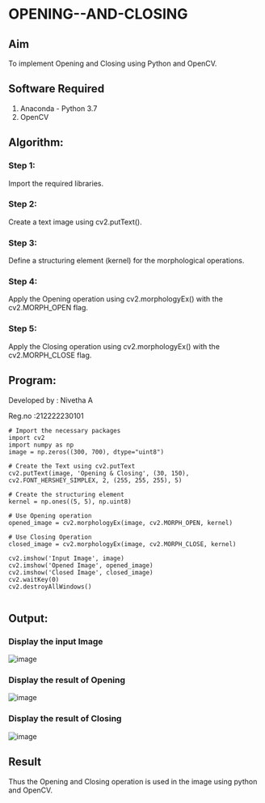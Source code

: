 # OPENING--AND-CLOSING
## Aim
To implement Opening and Closing using Python and OpenCV.

## Software Required
1. Anaconda - Python 3.7
2. OpenCV
## Algorithm:
### Step 1:
Import the required libraries.

### Step 2:
Create a text image using cv2.putText().

### Step 3:
Define a structuring element (kernel) for the morphological operations.

### Step 4:
Apply the Opening operation using cv2.morphologyEx() with the cv2.MORPH_OPEN flag.

### Step 5:
Apply the Closing operation using cv2.morphologyEx() with the cv2.MORPH_CLOSE flag.
 
## Program:
Developed by : Nivetha A

Reg.no :212222230101
```
# Import the necessary packages
import cv2
import numpy as np
image = np.zeros((300, 700), dtype="uint8")

# Create the Text using cv2.putText
cv2.putText(image, 'Opening & Closing', (30, 150), cv2.FONT_HERSHEY_SIMPLEX, 2, (255, 255, 255), 5)

# Create the structuring element
kernel = np.ones((5, 5), np.uint8)

# Use Opening operation
opened_image = cv2.morphologyEx(image, cv2.MORPH_OPEN, kernel)

# Use Closing Operation
closed_image = cv2.morphologyEx(image, cv2.MORPH_CLOSE, kernel)

cv2.imshow('Input Image', image)
cv2.imshow('Opened Image', opened_image)
cv2.imshow('Closed Image', closed_image)
cv2.waitKey(0)
cv2.destroyAllWindows()


```
## Output:

### Display the input Image
![image](https://github.com/user-attachments/assets/a5d70a59-6eb4-4cc3-a2e7-cae1b0af521b)


### Display the result of Opening
![image](https://github.com/user-attachments/assets/45e3ecde-822b-4f96-a617-e72511e8f556)

### Display the result of Closing
![image](https://github.com/user-attachments/assets/5e1af076-d52b-453c-b440-be596444cc0f)


## Result
Thus the Opening and Closing operation is used in the image using python and OpenCV.
